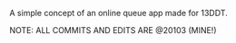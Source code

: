A simple concept of an online queue app made for 13DDT.

NOTE: ALL COMMITS AND EDITS ARE @20103 (MINE!) 
